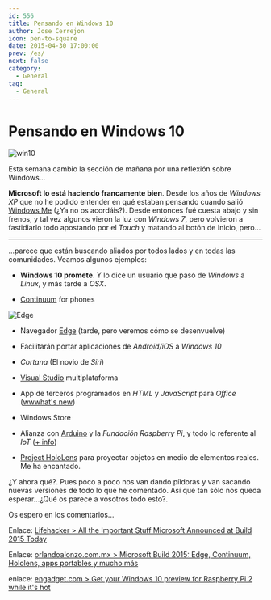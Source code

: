 ```yaml
---
id: 556
title: Pensando en Windows 10
author: Jose Cerrejon
icon: pen-to-square
date: 2015-04-30 17:00:00
prev: /es/
next: false
category:
  - General
tag:
  - General
---
```


# Pensando en Windows 10

![win10](/images/2015/04/win_rpi_r.png)

Esta semana cambio la sección de mañana por una reflexión sobre Windows...


**Microsoft lo está haciendo francamente bien**. Desde los años de *Windows XP* que no he podido entender en qué estaban pensando cuando salió [Windows Me](https://en.wikipedia.org/wiki/Windows_Me) (¿Ya no os acordáis?). Desde entonces fué cuesta abajo y sin frenos, y tal vez algunos vieron la luz con *Windows 7*, pero volvieron a fastidiarlo todo apostando por el *Touch* y matando al botón de Inicio, pero...

- - -
...parece que están buscando aliados por todos lados y en todas las comunidades. Veamos algunos ejemplos:

* **Windows 10 promete**. Y lo dice un usuario que pasó de *Windows* a *Linux*, y más tarde a *OSX*.

* [Continuum](http://wwwhatsnew.com/2015/04/29/microsoft-presenta-las-capacidades-de-windows-10-continuum/) for phones

![Edge](/images/2015/04/Edge_r.png)

* Navegador [Edge](http://www.omicrono.com/2015/04/microsoft-edge/) (tarde, pero veremos cómo se desenvuelve)

* Facilitarán portar aplicaciones de *Android/iOS* a *Windows 10*

* *Cortana* (El novio de *Siri*)

* [Visual Studio](http://www.genbetadev.com/herramientas/eramos-pocos-y-pario-microsoft-visual-studio-code) multiplataforma

* App de terceros programados en *HTML* y *JavaScript* para *Office* ([wwwhat's new](http://wwwhatsnew.com/2015/04/29/microsoft-permitira-sub-aplicaciones-sobre-las-aplicaciones-de-office/))

* Windows Store

* Alianza con [Arduino](http://blog.arduino.cc/2015/04/30/microsoft-and-arduino-new-partnership/) y la *Fundación Raspberry Pi*, y todo lo referente al *IoT* ([+ info](http://ms-iot.github.io/content/Downloads.htm))



* [Project HoloLens](http://www.xataka.com/otros/el-futuro-de-windows-es-holografico-y-espectacular) para proyectar objetos en medio de elementos reales. Me ha encantado.

¿Y ahora qué?. Pues poco a poco nos van dando píldoras y van sacando nuevas versiones de todo lo que he comentado. Así que tan sólo nos queda esperar...¿Qué os parece a vosotros todo esto?.

Os espero en los comentarios...

Enlace: [Lifehacker > All the Important Stuff Microsoft Announced at Build 2015 Today](http://lifehacker.com/all-the-important-stuff-microsoft-announced-at-build-20-1700943959)

Enlace: [orlandoalonzo.com.mx > Microsoft Build 2015: Edge, Continuum, Hololens, apps portables y mucho más](http://www.orlandoalonzo.com.mx/tecnologia/microsoft-build-2015-edge-continuum-hololens-apps-portables-y-mucho-mas/)

enlace: [engadget.com > Get your Windows 10 preview for Raspberry Pi 2 while it's hot](http://www.engadget.com/2015/04/30/windows-10-preview-raspberry-pi-2/)